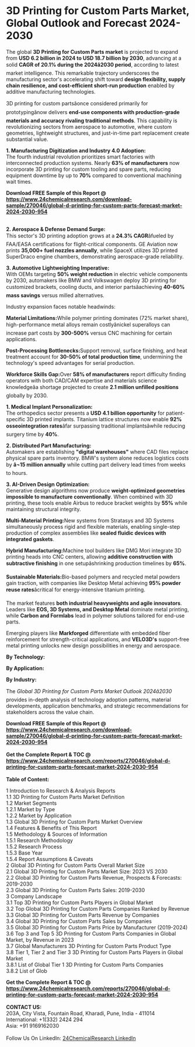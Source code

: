 <h1>3D Printing for Custom Parts Market, Global Outlook and Forecast 2024-2030</h1><p>The global <strong>3D Printing for Custom Parts market</strong> is projected to expand from <strong>USD 6.2 billion in 2024 to USD 18.7 billion by 2030</strong>, advancing at a solid <strong>CAGR of 20.1% during the 2024â2030 period</strong>, according to latest market intelligence. This remarkable trajectory underscores the manufacturing sector's accelerating shift toward <strong>design flexibility, supply chain resilience, and cost-efficient short-run production</strong> enabled by additive manufacturing technologies.</p><p>3D printing for custom partsâonce considered primarily for prototypingânow delivers <strong>end-use components with production-grade materials and accuracy rivaling traditional methods</strong>. This capability is revolutionizing sectors from aerospace to automotive, where custom geometries, lightweight structures, and just-in-time part replacement create substantial value.</p><p><strong>1. Manufacturing Digitization and Industry 4.0 Adoption:</strong><br>
The fourth industrial revolution prioritizes smart factories with interconnected production systems. Nearly <strong>63% of manufacturers</strong> now incorporate 3D printing for custom tooling and spare parts, reducing equipment downtime by up to <strong>70%</strong> compared to conventional machining wait times.</p><div><b>Download FREE Sample of this Report @ 
            <a href="https://www.24chemicalresearch.com/download-sample/270046/global-d-printing-for-custom-parts-forecast-market-2024-2030-954">
            https://www.24chemicalresearch.com/download-sample/270046/global-d-printing-for-custom-parts-forecast-market-2024-2030-954</a></b></div><br><p><strong>2. Aerospace &amp; Defense Demand Surge:</strong><br>
This sector's 3D printing adoption grows at a <strong>24.3% CAGR</strong>âfueled by FAA/EASA certifications for flight-critical components. GE Aviation now prints <strong>35,000+ fuel nozzles annually</strong>, while SpaceX utilizes 3D printed SuperDraco engine chambers, demonstrating aerospace-grade reliability.</p><p><strong>3. Automotive Lightweighting Imperative:</strong><br>
With OEMs targeting <strong>50% weight reduction</strong> in electric vehicle components by 2030, automakers like BMW and Volkswagen deploy 3D printing for customized brackets, cooling ducts, and interior partsâachieving <strong>40-60% mass savings</strong> versus milled alternatives.</p><p>Industry expansion faces notable headwinds:</p><p><strong>Material Limitations:</strong>While polymer printing dominates (72% market share), high-performance metal alloys remain costlyânickel superalloys can increase part costs by <strong>300-500%</strong> versus CNC machining for certain applications.</p><p><strong>Post-Processing Bottlenecks:</strong>Support removal, surface finishing, and heat treatment account for <strong>30-50% of total production time</strong>, undermining the technology's speed advantages for serial production.</p><p><strong>Workforce Skills Gap:</strong>Over <strong>58% of manufacturers</strong> report difficulty finding operators with both CAD/CAM expertise and materials science knowledgeâa shortage projected to create <strong>2.1 million unfilled positions</strong> globally by 2030.</p><p><strong>1. Medical Implant Personalization:</strong><br>
The orthopedics sector presents a <strong>USD 4.1 billion opportunity</strong> for patient-specific 3D printed implants. Titanium lattice structures now enable <strong>92% osseointegration rates</strong>âfar surpassing traditional implantsâwhile reducing surgery time by <strong>40%</strong>.</p><p><strong>2. Distributed Part Manufacturing:</strong><br>
Automakers are establishing <strong>"digital warehouses"</strong> where CAD files replace physical spare parts inventory. BMW's system alone reduces logistics costs by <strong>â¬15 million annually</strong> while cutting part delivery lead times from weeks to hours.</p><p><strong>3. AI-Driven Design Optimization:</strong><br>
Generative design algorithms now produce <strong>weight-optimized geometries impossible to manufacture conventionally</strong>. When combined with 3D printing, these tools enable Airbus to reduce bracket weights by <strong>55%</strong> while maintaining structural integrity.</p><p><strong>Multi-Material Printing:</strong>New systems from Stratasys and 3D Systems simultaneously process rigid and flexible materials, enabling single-step production of complex assemblies like <strong>sealed fluidic devices with integrated gaskets</strong>.</p><p><strong>Hybrid Manufacturing:</strong>Machine tool builders like DMG Mori integrate 3D printing heads into CNC centers, allowing <strong>additive construction with subtractive finishing</strong> in one setupâshrinking production timelines by <strong>65%</strong>.</p><p><strong>Sustainable Materials:</strong>Bio-based polymers and recycled metal powders gain traction, with companies like Desktop Metal achieving <strong>95% powder reuse rates</strong>âcritical for energy-intensive titanium printing.</p><p>The market features <strong>both industrial heavyweights and agile innovators</strong>. Leaders like <strong>EOS, 3D Systems, and Desktop Metal</strong> dominate metal printing, while <strong>Carbon and Formlabs</strong> lead in polymer solutions tailored for end-use parts.</p><p>Emerging players like <strong>Markforged</strong> differentiate with embedded fiber reinforcement for strength-critical applications, and <strong>VELO3D's</strong> support-free metal printing unlocks new design possibilities in energy and aerospace.</p><p><strong>By Technology:</strong></p><p><strong>By Application:</strong></p><p><strong>By Industry:</strong></p><p>The <em>Global 3D Printing for Custom Parts Market Outlook 2024â2030</em> provides in-depth analysis of technology adoption patterns, material developments, application benchmarks, and strategic recommendations for stakeholders across the value chain.</p><div><b>Download FREE Sample of this Report @ 
            <a href="https://www.24chemicalresearch.com/download-sample/270046/global-d-printing-for-custom-parts-forecast-market-2024-2030-954">
            https://www.24chemicalresearch.com/download-sample/270046/global-d-printing-for-custom-parts-forecast-market-2024-2030-954</a></b></div><br><div><b>Get the Complete Report & TOC @ 
            <a href="https://www.24chemicalresearch.com/reports/270046/global-d-printing-for-custom-parts-forecast-market-2024-2030-954">
            https://www.24chemicalresearch.com/reports/270046/global-d-printing-for-custom-parts-forecast-market-2024-2030-954</a></b></div><br>
            <b>Table of Content:</b><p>1 Introduction to Research & Analysis Reports<br />
    1.1 3D Printing for Custom Parts Market Definition<br />
    1.2 Market Segments<br />
        1.2.1 Market by Type<br />
        1.2.2 Market by Application<br />
    1.3 Global 3D Printing for Custom Parts Market Overview<br />
    1.4 Features & Benefits of This Report<br />
    1.5 Methodology & Sources of Information<br />
        1.5.1 Research Methodology<br />
        1.5.2 Research Process<br />
        1.5.3 Base Year<br />
        1.5.4 Report Assumptions & Caveats<br />
2 Global 3D Printing for Custom Parts Overall Market Size<br />
    2.1 Global 3D Printing for Custom Parts Market Size: 2023 VS 2030<br />
    2.2 Global 3D Printing for Custom Parts Revenue, Prospects & Forecasts: 2019-2030<br />
    2.3 Global 3D Printing for Custom Parts Sales: 2019-2030<br />
3 Company Landscape<br />
    3.1 Top 3D Printing for Custom Parts Players in Global Market<br />
    3.2 Top Global 3D Printing for Custom Parts Companies Ranked by Revenue<br />
    3.3 Global 3D Printing for Custom Parts Revenue by Companies<br />
    3.4 Global 3D Printing for Custom Parts Sales by Companies<br />
    3.5 Global 3D Printing for Custom Parts Price by Manufacturer (2019-2024)<br />
    3.6 Top 3 and Top 5 3D Printing for Custom Parts Companies in Global Market, by Revenue in 2023<br />
    3.7 Global Manufacturers 3D Printing for Custom Parts Product Type<br />
    3.8 Tier 1, Tier 2 and Tier 3 3D Printing for Custom Parts Players in Global Market<br />
        3.8.1 List of Global Tier 1 3D Printing for Custom Parts Companies<br />
        3.8.2 List of Glob</p><div><b>Get the Complete Report & TOC @ 
            <a href="https://www.24chemicalresearch.com/reports/270046/global-d-printing-for-custom-parts-forecast-market-2024-2030-954">
            https://www.24chemicalresearch.com/reports/270046/global-d-printing-for-custom-parts-forecast-market-2024-2030-954</a></b></div><br><b>CONTACT US:</b><br>
            203A, City Vista, Fountain Road, Kharadi, Pune, India - 411014<br>
            International: +1(332) 2424 294<br>
            Asia: +91 9169162030 <br><br>
            Follow Us On LinkedIn: <a href="https://www.linkedin.com/company/24chemicalresearch/">24ChemicalResearch LinkedIn</a>